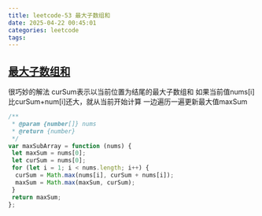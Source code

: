 ```yaml
---
title: leetcode-53 最大子数组和
date: 2025-04-22 00:45:01
categories: leetcode
tags:
---
```


## [最大子数组和](https://leetcode.cn/problems/maximum-subarray/description/)

很巧妙的解法
curSum表示以当前位置为结尾的最大子数组和
如果当前值nums[i]比curSum+num[i]还大，就从当前开始计算
一边遍历一遍更新最大值maxSum

```js
/**
 * @param {number[]} nums
 * @return {number}
 */
var maxSubArray = function (nums) {
 let maxSum = nums[0];
 let curSum = nums[0];
 for (let i = 1; i < nums.length; i++) {
  curSum = Math.max(nums[i], curSum + nums[i]);
  maxSum = Math.max(maxSum, curSum);
 }
 return maxSum;
};
```
